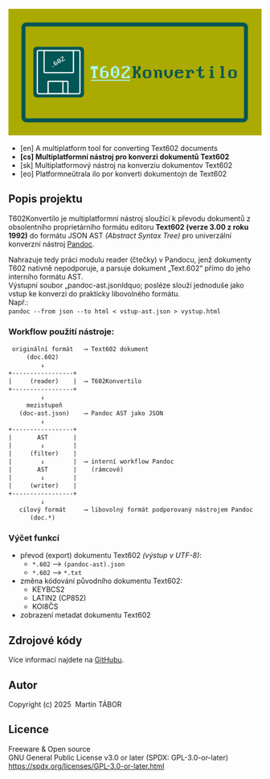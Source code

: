 ![Logo T602Konvertilo](res/github.png)

- [en] A multiplatform tool for converting Text602 documents
- **[cs] Multiplatformní nástroj pro konverzi dokumentů Text602**
- [sk] Multiplatformový nástroj na konverziu dokumentov Text602
- [eo] Platformneŭtrala ilo por konverti dokumentojn de Text602

## Popis projektu

T602Konvertilo je multiplatformní nástroj sloužící k převodu dokumentů
z obsolentního proprietárního formátu editoru **Text602 (verze 3.00 z roku
1992)** do formátu JSON AST *(Abstract Syntax Tree)* pro univerzální
konverzní nástroj [Pandoc](https://pandoc.org).

Nahrazuje tedy práci modulu reader (čtečky) v Pandocu, jenž dokumenty
T602 nativně nepodporuje, a parsuje dokument &bdquo;Text.602&ldquo; přímo do
jeho interního formátu AST.  
Výstupní soubor &bdquo;pandoc-ast.jsonldquo; posléze slouží jednoduše
jako vstup ke konverzi do prakticky libovolného formátu.  
Např.:  
`pandoc --from json --to html < vstup-ast.json > vystup.html`

### Workflow použití nástroje:

```text
 originální formát   ⟶ Text602 dokument
     (doc.602)
         ↓
+-----------------+
|     (reader)    |  ⟶ T602Konvertilo
+-----------------+
         ↓
     mezistupeň
   (doc-ast.json)    ⟶ Pandoc AST jako JSON
         ↓
+-----------------+
|       AST       |
|        ↓        |
|     (filter)    |
|        ↓        |  ⟶ interní workflow Pandoc
|       AST       |    (rámcově)
|        ↓        |
|     (writer)    |
+-----------------+
         ↓
   cílový formát     ⟶ libovolný formát podporovaný nástrojem Pandoc
      (doc.*)
```

### Výčet funkcí

- převod (export) dokumentu Text602 *(výstup v UTF-8)*:
  - `*.602` ⟶ `(pandoc-ast).json`
  - `*.602` ⟶ `*.txt`
- změna kódování původního dokumentu Text602:
  - KEYBCS2
  - LATIN2 (CP852)
  - KOI8ČS
- zobrazení metadat dokumentu Text602

## Zdrojové kódy

Více informací najdete na [GitHubu](https://github.com/ma-ta/t602konvertilo).

## Autor

Copyright (c) 2025&nbsp;&nbsp;Martin TÁBOR

## Licence

Freeware & Open source  
GNU General Public License v3.0 or later (SPDX: GPL-3.0-or-later)  
https://spdx.org/licenses/GPL-3.0-or-later.html
